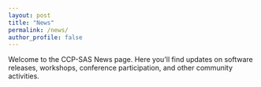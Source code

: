 ```yaml
---
layout: post
title: "News"
permalink: /news/
author_profile: false
---
```


Welcome to the CCP-SAS News page. Here you'll find updates on software releases,
workshops, conference participation, and other community activities.
